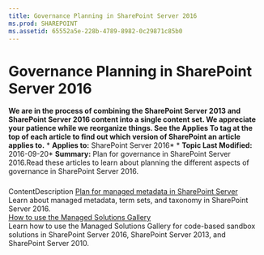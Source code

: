 ```yaml
---
title: Governance Planning in SharePoint Server 2016
ms.prod: SHAREPOINT
ms.assetid: 65552a5e-228b-4789-8982-0c29871c85b0
---
```



# Governance Planning in SharePoint Server 2016
 **We are in the process of combining the SharePoint Server 2013 and SharePoint Server 2016 content into a single content set. We appreciate your patience while we reorganize things. See the Applies To tag at the top of each article to find out which version of SharePoint an article applies to.** * **Applies to:** SharePoint Server 2016*  * **Topic Last Modified:** 2016-09-20* **Summary:** Plan for governance in SharePoint Server 2016.Read these articles to learn about planning the different aspects of governance in SharePoint Server 2016.
### 

ContentDescription [Plan for managed metadata in SharePoint Server](html/plan-for-managed-metadata-in-sharepoint-server.md) <br/> Learn about managed metadata, term sets, and taxonomy in SharePoint Server 2016.  <br/>  [How to use the Managed Solutions Gallery](html/how-to-use-the-managed-solutions-gallery.md) <br/> Learn how to use the Managed Solutions Gallery for code-based sandbox solutions in SharePoint Server 2016, SharePoint Server 2013, and SharePoint Server 2010.  <br/> 
